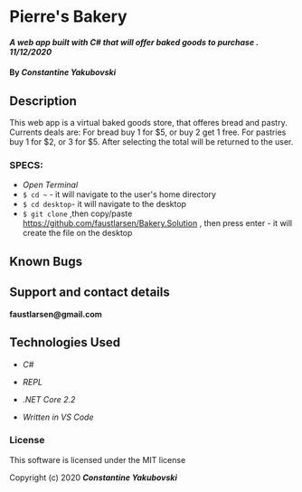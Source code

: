 
# Pierre's Bakery

#### _A web app built with C# that will offer baked goods to purchase . 11/12/2020_

#### By _**Constantine Yakubovski**_ 

## Description 
This web app is a virtual baked goods store, that offeres bread and pastry. Currents deals are: For bread buy 1 for $5, or buy 2 get 1 free. For pastries buy 1 for $2, or 3 for $5. After selecting the total will be returned to the user.

### SPECS: ###


-  _Open Terminal_
-  `$ cd ~` - it will navigate to the user's home directory
-  `$ cd desktop`- it will navigate to the desktop
-  `$ git clone` ,then copy/paste https://github.com/faustlarsen/Bakery.Solution , then press enter - it will create the file on the desktop


 
## Known Bugs

## Support and contact details

__faustlarsen@gmail.com__

## Technologies Used

-  _C#_

-  _REPL_

-  _.NET Core 2.2_

-  _Written in VS Code_

### License

This software is licensed under the MIT license

Copyright (c) 2020 **_Constantine Yakubovski_**

